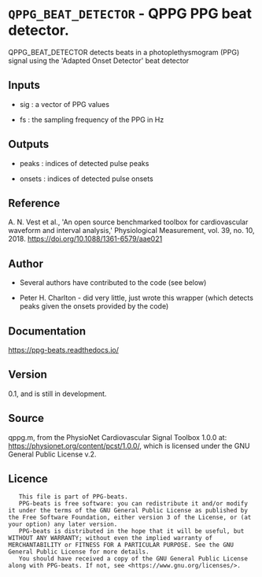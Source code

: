 # `QPPG_BEAT_DETECTOR` - QPPG PPG beat detector.
QPPG_BEAT_DETECTOR detects beats in a photoplethysmogram (PPG) signal
using the 'Adapted Onset Detector' beat detector

##  Inputs
+   sig : a vector of PPG values
    
+   fs  : the sampling frequency of the PPG in Hz
    
##  Outputs
+   peaks : indices of detected pulse peaks
    
+   onsets : indices of detected pulse onsets
    
##  Reference
A. N. Vest et al., 'An open source benchmarked toolbox for cardiovascular waveform and interval analysis,' Physiological Measurement, vol. 39, no. 10, 2018. <https://doi.org/10.1088/1361-6579/aae021>

##  Author
+   Several authors have contributed to the code (see below)
    
+   Peter H. Charlton - did very little, just wrote this wrapper (which detects peaks given the onsets provided by the code)
    
##  Documentation
<https://ppg-beats.readthedocs.io/>

##  Version
0.1, and is still in development.

##  Source
qppg.m, from the PhysioNet Cardiovascular Signal Toolbox 1.0.0 at: 
<https://physionet.org/content/pcst/1.0.0/>, which is licensed under 
the GNU General Public License v.2.

##  Licence
       This file is part of PPG-beats.
       PPG-beats is free software: you can redistribute it and/or modify it under the terms of the GNU General Public License as published by the Free Software Foundation, either version 3 of the License, or (at your option) any later version.
       PPG-beats is distributed in the hope that it will be useful, but WITHOUT ANY WARRANTY; without even the implied warranty of MERCHANTABILITY or FITNESS FOR A PARTICULAR PURPOSE. See the GNU General Public License for more details.
       You should have received a copy of the GNU General Public License along with PPG-beats. If not, see <https://www.gnu.org/licenses/>.

